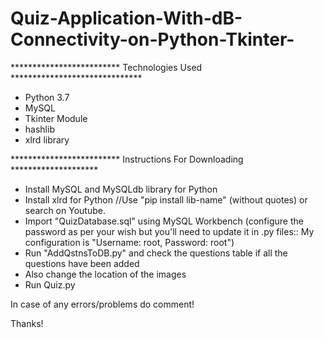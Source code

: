 # Quiz-Application-With-dB-Connectivity-on-Python-Tkinter-

************************* Technologies Used ******************************
- Python 3.7
- MySQL
- Tkinter Module
- hashlib
- xlrd library


************************* Instructions For Downloading ********************
- Install MySQL and MySQLdb library for Python
- Install xlrd for Python
//Use "pip install lib-name" (without quotes) or search on Youtube.
- Import "QuizDatabase.sql" using MySQL Workbench (configure the password as per your wish but you'll need to update it in .py files:: My configuration is "Username: root, Password: root")
- Run "AddQstnsToDB.py" and check the questions table if all the questions have been added
- Also change the location of the images 
- Run Quiz.py

In case of any errors/problems do comment!

Thanks!
